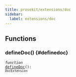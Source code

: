 ```yaml
---
title: prosekit/extensions/doc
sidebar:
  label: extensions/doc
---
```


## Functions

### defineDoc() {#definedoc}

<dl>

<dt>

<code data-typedoc-code><i>function</i> <i></i> <a id="definedoc" href="#definedoc">defineDoc</a>(): `DocExtension`</code>

</dt>

<dd>

</dd>

</dl>

